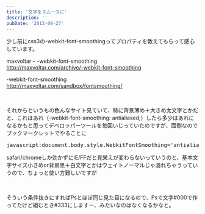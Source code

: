 ```yaml
---
title: '文字をスムースに'
description: ''
pubDate: '2013-09-27'
---
```


<p>少し前にcss3の-webkit-font-smoothingってプロパティを教えてもらって感心しています。</p>
<p>maxvoltar – -webkit-font-smoothing<br>
<a href="http://maxvoltar.com/archive/-webkit-font-smoothing">http://maxvoltar.com/archive/-webkit-font-smoothing</a></p>
<p>-webkit-font-smoothing<br>
<a href="http://maxvoltar.com/sandbox/fontsmoothing/">http://maxvoltar.com/sandbox/fontsmoothing/</a></p>
<p>&nbsp;</p>
<p>それからというもの色んなサイト見ていて、特に背景薄め＋大きめ太文字とかだと、これはあれ（-webkit-font-smoothing: antialiased;）したら多少はあれになるかもと思ってデベロッパーツールを毎回いじっていたのですが、面倒なのでブックマークレットでやることに</p>
<pre class="brush: jscript; title: ; notranslate" title="">javascript:document.body.style.WebkitFontSmoothing='antialiased';void(0);</pre>
<p>safari/chromeしか効かずにIE/FFだと見栄えが変わらないっていうのと、基本文字サイズ小さめor背景黒＋白文字とかはウェイトノーマルじゃ潰れちゃうっていうので、ちょっと使い方難しいですが</p>
<p>&nbsp;</p>
<p>そういう条件抜きにすればPsとほぼ同じ見た目になるので、Psで文字#000で作ってたけど組むとき#333にしますー、みたいなのはなくなるかなと。</p>
